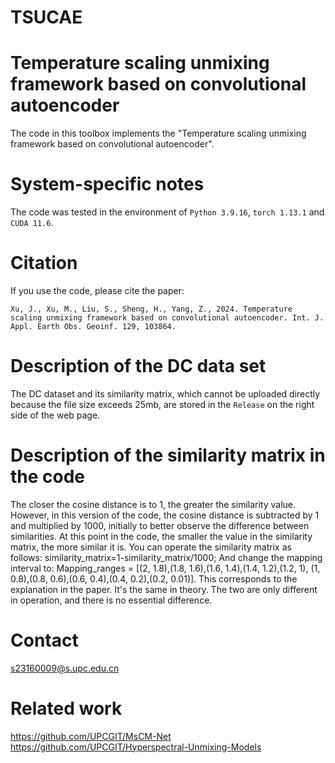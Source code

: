 # TSUCAE
# Temperature scaling unmixing framework based on convolutional autoencoder
The code in this toolbox implements the "Temperature scaling unmixing framework based on convolutional autoencoder".
# System-specific notes
The code was tested in the environment of `Python 3.9.16`, `torch 1.13.1` and `CUDA 11.6`.
# Citation
If you use the code, please cite the paper:
```
Xu, J., Xu, M., Liu, S., Sheng, H., Yang, Z., 2024. Temperature scaling unmixing framework based on convolutional autoencoder. Int. J. Appl. Earth Obs. Geoinf. 129, 103864.
```
# Description of the DC data set
The DC dataset and its similarity matrix, which cannot be uploaded directly because the file size exceeds 25mb, are stored in the `Release` on the right side of the web page.
# Description of the similarity matrix in the code
The closer the cosine distance is to 1, the greater the similarity value. However, in this version of the code, the cosine distance is subtracted by 1 and multiplied by 1000, initially to better observe the difference between similarities. At this point in the code, the smaller the value in the similarity matrix, the more similar it is. You can operate the similarity matrix as follows: similarity_matrix=1-similarity_matrix/1000; And change the mapping interval to: Mapping_ranges = [(2, 1.8),(1.8, 1.6),(1.6, 1.4),(1.4, 1.2),(1.2, 1), (1, 0.8),(0.8, 0.6),(0.6, 0.4),(0.4, 0.2),(0.2, 0.01)]. This corresponds to the explanation in the paper. It's the same in theory. The two are only different in operation, and there is no essential difference.
# Contact
s23160009@s.upc.edu.cn
# Related work
https://github.com/UPCGIT/MsCM-Net  
https://github.com/UPCGIT/Hyperspectral-Unmixing-Models
